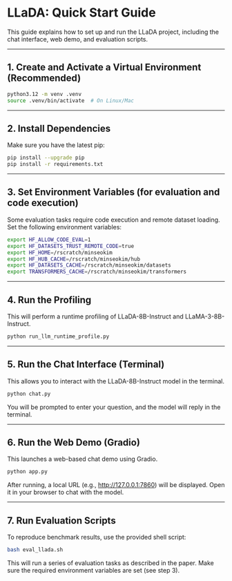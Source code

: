 # LLaDA: Quick Start Guide

This guide explains how to set up and run the LLaDA project, including the chat interface, web demo, and evaluation scripts.

---

## 1. Create and Activate a Virtual Environment (Recommended)

```bash
python3.12 -m venv .venv
source .venv/bin/activate  # On Linux/Mac
```

---

## 2. Install Dependencies

Make sure you have the latest pip:

```bash
pip install --upgrade pip
pip install -r requirements.txt
```

---

## 3. Set Environment Variables (for evaluation and code execution)

Some evaluation tasks require code execution and remote dataset loading. Set the following environment variables:

```bash
export HF_ALLOW_CODE_EVAL=1
export HF_DATASETS_TRUST_REMOTE_CODE=true
export HF_HOME=/rscratch/minseokim
export HF_HUB_CACHE=/rscratch/minseokim/hub
export HF_DATASETS_CACHE=/rscratch/minseokim/datasets
export TRANSFORMERS_CACHE=/rscratch/minseokim/transformers
```

---

## 4. Run the Profiling

This will perform a runtime profiling of LLaDA-8B-Instruct and LLaMA-3-8B-Instruct.

```bash
python run_llm_runtime_profile.py
```

---

## 5. Run the Chat Interface (Terminal)

This allows you to interact with the LLaDA-8B-Instruct model in the terminal.

```bash
python chat.py
```

You will be prompted to enter your question, and the model will reply in the terminal.

---

## 6. Run the Web Demo (Gradio)

This launches a web-based chat demo using Gradio.

```bash
python app.py
```

After running, a local URL (e.g., http://127.0.0.1:7860) will be displayed. Open it in your browser to chat with the model.

---

## 7. Run Evaluation Scripts

To reproduce benchmark results, use the provided shell script:

```bash
bash eval_llada.sh
```

This will run a series of evaluation tasks as described in the paper. Make sure the required environment variables are set (see step 3).

